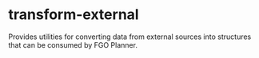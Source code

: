 # transform-external
Provides utilities for converting data from external sources into structures that can be consumed by FGO Planner.